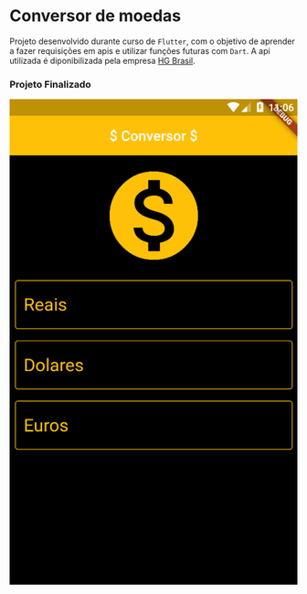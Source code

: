 # Conversor de moedas

Projeto desenvolvido durante curso de `Flutter`, com o objetivo de aprender a fazer requisições em apis e utilizar funções futuras com `Dart`.
A api utilizada é diponibilizada pela empresa [HG Brasil](https://hgbrasil.com/status/finance).

### Projeto Finalizado

![Feed](print/conversor.gif)